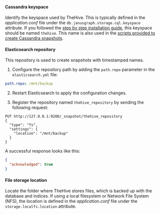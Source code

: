 #### Cassandra keyspace

Identify the keyspace used by TheHive. This is typically defined in the *application.conf* file under the `db.janusgraph.storage.cql.keyspace` attribute. If you followed the [step by step installation guide](/thehive/installation/step-by-step-installation-guide/), this keyspace should be named `thehive`. This name is also used in the [scripts provided to create Cassandra snapshots](#create-cassandra-snapshots).

#### Elasticsearch repository

This repository is used to create snapshots with timestamped names.

1. Configure the repository path by adding the `path.repo` parameter in the `elasticsearch.yml` file:

  ```yaml 
  path.repo: /mnt/backup
  ```

2. Restart Elasticsearch to apply the configuration changes.

3. Register the repository named `thehive_repository` by sending the following request:

  ```http 
  PUT http://127.0.0.1:9200/_snapshot/thehive_repository
  {
    "type": "fs",
    "settings": {
      "location": "/mnt/backup"
    }
  }
  ```
  A successful response looks like this:

  ```json
  {
    "acknowledged": true
  }
  ```

#### File storage location

Locate the folder where TheHive stores files, which is backed up with the database and indices. If using a local filesystem or Network File System (NFS), the location is defined in the *application.conf* file under the `storage.localfs.location` attribute.